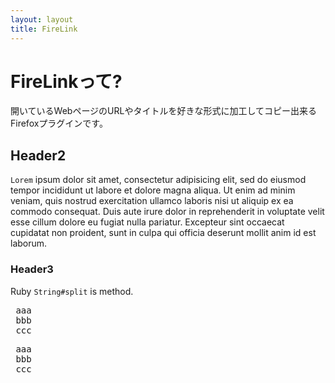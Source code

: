 ```yaml
---
layout: layout
title: FireLink
---
```

# FireLinkって?

開いているWebページのURLやタイトルを好きな形式に加工してコピー出来るFirefoxプラグインです。

## Header2

`Lorem` ipsum dolor sit amet, consectetur adipisicing elit, sed do eiusmod tempor incididunt ut labore et dolore magna aliqua. Ut enim ad minim veniam, quis nostrud exercitation ullamco laboris nisi ut aliquip ex ea commodo consequat. Duis aute irure dolor in reprehenderit in voluptate velit esse cillum dolore eu fugiat nulla pariatur. Excepteur sint occaecat cupidatat non proident, sunt in culpa qui officia deserunt mollit anim id est laborum.

### Header3

Ruby `String#split` is method.

<pre class="blockcode">
 aaa
 bbb
 ccc
</pre>

<pre class="shell">
 aaa
 bbb
 ccc
</pre>


